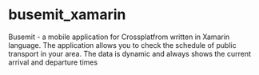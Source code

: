 # busemit_xamarin

Busemit - a mobile application for Crossplatfrom written in Xamarin language. The application allows you to check the schedule of public transport in your area. The data is dynamic and always shows the current arrival and departure times
